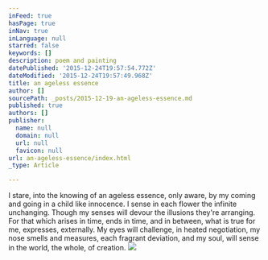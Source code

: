 ```yaml
---
inFeed: true
hasPage: true
inNav: true
inLanguage: null
starred: false
keywords: []
description: poem and painting
datePublished: '2015-12-24T19:57:54.772Z'
dateModified: '2015-12-24T19:57:49.968Z'
title: an ageless essence
author: []
sourcePath: _posts/2015-12-19-an-ageless-essence.md
published: true
authors: []
publisher:
  name: null
  domain: null
  url: null
  favicon: null
url: an-ageless-essence/index.html
_type: Article

---
```

I stare, into the knowing 
of an ageless essence,
only aware,
by my coming and going
in a child like innocence. 
I sense in each flower 
the infinite unchanging.
Though my senses will devour
the illusions they're arranging.
For that 
which arises in time,
ends in time,
and in between,
what is true for me,
expresses, externally.
My eyes 
will challenge,
in heated negotiation, 
my nose 
smells and measures,
each fragrant deviation,
and my soul, 
will sense in the world,
the whole,
of creation. ![](https://the-grid-user-content.s3-us-west-2.amazonaws.com/10191978-a918-435a-9591-3f8c25f66a66.jpg)